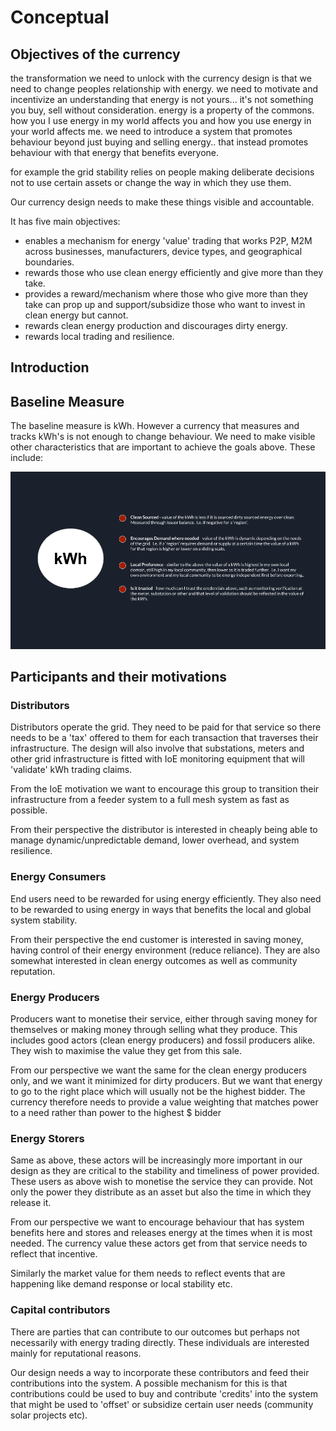 # Conceptual

## Objectives of the currency
the transformation we need to unlock with the currency design is that we need to change peoples relationship with energy.
we need to motivate and incentivize an understanding that energy is not yours... it's not something you buy, sell without consideration.
energy is a property of the commons.
how you I use energy in my world affects you and how you use energy in your world affects me.
we need to introduce a system that promotes behaviour beyond just buying and selling energy.. that instead promotes behaviour with that energy that benefits everyone.

for example the grid stability relies on people making deliberate decisions not to use certain assets or change the way in which they use them.

Our currency design needs to make these things visible and accountable.

It has five main objectives:
- enables a mechanism for energy 'value' trading that works P2P, M2M across businesses, manufacturers, device types, and geographical boundaries.
- rewards those who use clean energy efficiently and give more than they take.
- provides a reward/mechanism where those who give more than they take can prop up and support/subsidize those who want to invest in clean energy but cannot.
- rewards clean energy production and discourages dirty energy.
- rewards local trading and resilience.

## Introduction

## Baseline Measure
The baseline measure is kWh.  However a currency that measures and tracks kWh's is not enough to change behaviour.
We need to make visible other characteristics that are important to achieve the goals above.
These include:

![Not all kWh are the same](kWh.png)

## Participants and their motivations

### Distributors
Distributors operate the grid.  They need to be paid for that service so there needs to be a 'tax' offered to them for each transaction that traverses their infrastructure.
The design will also involve that substations, meters and other grid infrastructure is fitted with IoE monitoring equipment that will 'validate' kWh trading claims.

From the IoE motivation we want to encourage this group to transition their infrastructure from a feeder system to a full mesh system as fast as possible.

From their perspective the distributor is interested in cheaply being able to manage dynamic/unpredictable demand, lower overhead, and system resilience.

### Energy Consumers
End users need to be rewarded for using energy efficiently.  They also need to be rewarded to using energy in ways that benefits the local and global system stability.

From their perspective the end customer is interested in saving money, having control of their energy environment (reduce reliance).  They are also somewhat interested in clean energy outcomes as well as community reputation.

### Energy Producers
Producers want to monetise their service, either through saving money for themselves or making money through selling what they produce.
This includes good actors (clean energy producers) and fossil producers alike.  They wish to maximise the value they get from this sale.

From our perspective we want the same for the clean energy producers only, and we want it minimized for dirty producers.   But we want that energy to go to the right place which will usually not be the highest bidder.
The currency therefore needs to provide a value weighting that matches power to a need rather than power to the highest $ bidder

### Energy Storers
Same as above, these actors will be increasingly more important in our design as they are critical to the stability and timeliness of power provided.
These users as above wish to monetise the service they can provide.  Not only the power they distribute as an asset but also the time in which they release it.

From our perspective we want to encourage behaviour that has system benefits here and stores and releases energy at the times when it is most needed.  The currency value these actors get from that service needs to reflect that incentive.

Similarly the market value for them needs to reflect events that are happening like demand response or local stability etc.

### Capital contributors
There are parties that can contribute to our outcomes but perhaps not necessarily with energy trading directly.
These individuals are interested mainly for reputational reasons.

Our design needs a way to incorporate these contributors and feed their contributions into the system.
A possible mechanism for this is that contributions could be used to buy and contribute 'credits' into the system that might be used to 'offset' or subsidize certain user needs (community solar projects etc).
